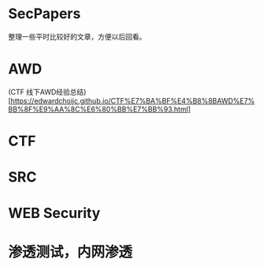 # SecPapers
整理一些平时比较好的文章，方便以后回看。
# AWD
(CTF 线下AWD经验总结)[https://edwardchoijc.github.io/CTF%E7%BA%BF%E4%B8%8BAWD%E7%BB%8F%E9%AA%8C%E6%80%BB%E7%BB%93.html]
# CTF
# SRC
# WEB Security
# 渗透测试，内网渗透
